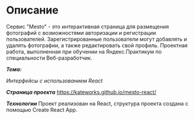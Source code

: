 <h1>Описание</h1>
Сервис "Mesto" - это интерактивная страница для размещения фотографий с возможностями авторизации и регистрации пользователей. Зарегистрированные пользователи могут добавлять и удалять фотографии, а также редактировать свой профиль.
Проектная работа, выполненная при обучении на Яндекс.Практикум по специальности Веб-разработчик.

***Тема:***

*Интерфейсы с использованием React*

***Страница проекта***
https://kateworks.github.io/mesto-react/

***Технологии***
Проект реализован на React, структура проекта создана с помощью Create React App.
